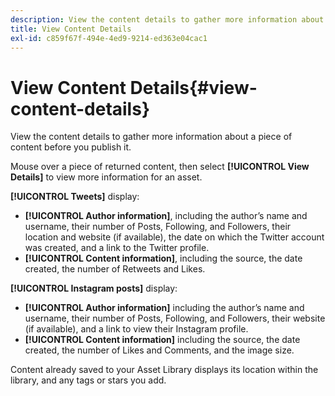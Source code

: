 ```yaml
---
description: View the content details to gather more information about a piece of content before you publish it.
title: View Content Details
exl-id: c859f67f-494e-4ed9-9214-ed363e04cac1
---
```

# View Content Details{#view-content-details}

View the content details to gather more information about a piece of content before you publish it.

Mouse over a piece of returned content, then select **[!UICONTROL View Details]** to view more information for an asset.

**[!UICONTROL Tweets]** display:

* **[!UICONTROL Author information]**, including the author’s name and username, their number of Posts, Following, and Followers, their location and website (if available), the date on which the Twitter account was created, and a link to the Twitter profile.
* **[!UICONTROL Content information]**, including the source, the date created, the number of Retweets and Likes.

**[!UICONTROL Instagram posts]** display:

* **[!UICONTROL Author information]** including the author’s name and username, their number of Posts, Following, and Followers, their website (if available), and a link to view their Instagram profile.
* **[!UICONTROL Content information]** including the source, the date created, the number of Likes and Comments, and the image size.

Content already saved to your Asset Library displays its location within the library, and any tags or stars you add.
